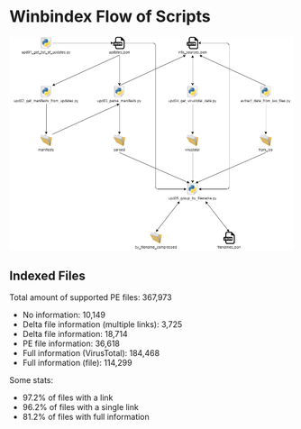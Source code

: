 # Winbindex Flow of Scripts

![winbindex-scripts-flow.png](winbindex-scripts-flow.png)

## Indexed Files

<!--FileStats-->
Total amount of supported PE files: 367,973

* No information: 10,149
* Delta file information (multiple links): 3,725
* Delta file information: 18,714
* PE file information: 36,618
* Full information (VirusTotal): 184,468
* Full information (file): 114,299

Some stats:

* 97.2% of files with a link
* 96.2% of files with a single link
* 81.2% of files with full information
<!--/FileStats-->
